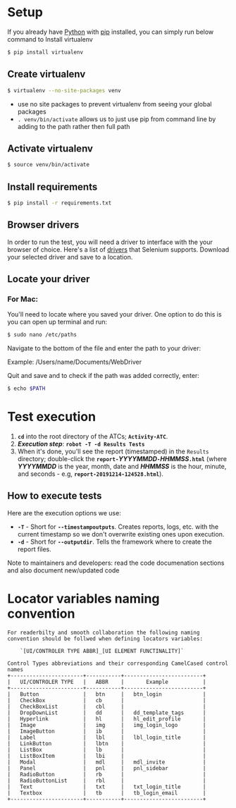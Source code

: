 # Setup

If you already have [Python](https://www.python.org) with [pip](http://pip-installer.org) installed,
you can simply run below command to Install virtualenv

```bash
$ pip install virtualenv
```

## Create virtualenv

```bash
$ virtualenv --no-site-packages venv
```

- use no site packages to prevent virtualenv from seeing your global packages
- `. venv/bin/activate` allows us to just use pip from command line by adding to the path rather then full path

## Activate virtualenv

```bash
$ source venv/bin/activate
```

## Install requirements

```bash
$ pip install -r requirements.txt
```

## Browser drivers

In order to run the test, you will need a driver to interface with the your browser of choice.
Here's a list of [drivers](https://selenium.dev/selenium/docs/api/py/index.html#drivers) that Selenium supports. Download your selected driver and save to a location.

## Locate your driver

### For Mac:

You'll need to locate where you saved your driver. One option to do this is you can open up terminal and run:

```bash
$ sudo nano /etc/paths
```

Navigate to the bottom of the file and enter the path to your driver:

Example:
/Users/name/Documents/WebDriver

Quit and save and to check if the path was added correctly, enter:

```bash
$ echo $PATH
```

# Test execution

1. **`cd`** into the root directory of the ATCs; **`Activity-ATC`**.
2. **_Execution step_**: **`robot -T -d Results Tests`**
3. When it's done, you'll see the report (timestamped) in the `Results` directory; double-click the **`report-`_YYYYMMDD_`-`_HHMMSS_`.html`** (where **_YYYYMMDD_** is the year, month, date and **_HHMMSS_** is the hour, minute, and seconds - e.g, **`report-20191214-124528.html`**).

## How to execute tests

Here are the execution options we use:

- **`-T`** - Short for **`--timestampoutputs`**. Creates reports, logs, etc. with the current timestamp so we don't overwrite existing ones upon execution.
- **`-d`** - Short for **`--outputdir`**. Tells the framework where to create the report files.

Note to maintainers and developers: read the code documenation sections and also document new/updated code

# Locator variables naming convention

    For readerbilty and smooth collaboration the following naming convention should be follwed when defining locators variables:

        `[UI/CONTROLER TYPE ABBR]_[UI ELEMENT FUNCTINALITY]`

    Control Types abbreviations and their corresponding CamelCased control names
    +-----------------------+-----------+-------------------------+
    |   UI/CONTROLER TYPE   |   ABBR    |       Example           |
    +-----------------------+-----------+-------------------------+
    |   Button              |   btn     |   btn_login             |
    |   CheckBox            |   cb      |                         |
    |   CheckBoxList        |   cbl     |                         |
    |   DropDownList        |   dd      |   dd_template_tags      |
    |   Hyperlink           |   hl      |   hl_edit_profile       |
    |   Image               |   img     |   img_login_logo        |
    |   ImageButton         |   ib      |                         |
    |   Label               |   lbl     |   lbl_login_title       |
    |   LinkButton          |   lbtn    |                         |
    |   ListBox             |   lb      |                         |
    |   ListBoxItem         |   lbi     |                         |
    |   Modal               |   mdl     |   mdl_invite            |
    |   Panel               |   pnl     |   pnl_sidebar           |
    |   RadioButton         |   rb      |                         |
    |   RadioButtonList     |   rbl     |                         |
    |   Text                |   txt     |   txt_login_title       |
    |   Textbox             |   tb      |   tb_login_email        |
    +-----------------------+-----------+-------------------------+

